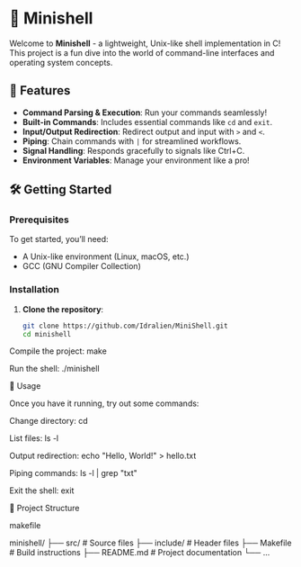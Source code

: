 # 🐚 Minishell

Welcome to **Minishell** - a lightweight, Unix-like shell implementation in C! This project is a fun dive into the world of command-line interfaces and operating system concepts. 

## 🚀 Features

- **Command Parsing & Execution**: Run your commands seamlessly!
- **Built-in Commands**: Includes essential commands like `cd` and `exit`.
- **Input/Output Redirection**: Redirect output and input with `>` and `<`.
- **Piping**: Chain commands with `|` for streamlined workflows.
- **Signal Handling**: Responds gracefully to signals like Ctrl+C.
- **Environment Variables**: Manage your environment like a pro!

## 🛠️ Getting Started

### Prerequisites

To get started, you’ll need:

- A Unix-like environment (Linux, macOS, etc.)
- GCC (GNU Compiler Collection)

### Installation

1. **Clone the repository**:
   ```bash
   git clone https://github.com/Idralien/MiniShell.git
   cd minishell

Compile the project:
make

Run the shell:
./minishell

🎉 Usage

Once you have it running, try out some commands:

Change directory:
cd <directory>

List files:
ls -l

Output redirection:
echo "Hello, World!" > hello.txt

Piping commands:
ls -l | grep "txt"

Exit the shell:
    exit

📂 Project Structure

makefile

minishell/
├── src/             # Source files
├── include/         # Header files
├── Makefile         # Build instructions
├── README.md        # Project documentation
└── ...
